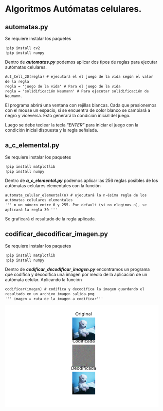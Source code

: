 # Algoritmos Autómatas celulares.

## automatas.py

Se requiere instalar los paquetes

```{python}
!pip install cv2
!pip install numpy
```

Dentro de ***automatas.py*** podemos aplicar dos tipos de reglas para ejecutar autómatas celulares.

```{python}
Aut_Cell_2D(regla) # ejecutará el el juego de la vida según el valor de la regla
regla = 'juego de la vida' # Para el juego de la vida
regla = 'solidificación Neumann' # Para ejecutar solidificación de Neumann.
```

El programa abrirá una ventana con rejillas blancas. Cada que presionemos con el mouse un espacio, si se encuentra de color blanco se cambiará a negro y viceversa. Esto generará la condición inicial del juego.

Luego se debe teclear la tecla *"ENTER"* para iniciar el juego con la condición inicial dispuesta y la regla señalada.

## a_c_elemental.py

Se requiere instalar los paquetes

```{python}
!pip install matplotlib
!pip install numpy
```

Dentro de ***a_c_elemental.py*** podemos aplicar las 256 reglas posibles de los autómatas celulares elementales con la función

```{python}
automata_celular_elemental(n) # ejecutará la n-ésima regla de los autómatas celulares elementales
''' n un número entre 0 y 255. Por default (si no elegimos n), se aplicará la regla 30 '''
```

Se graficará el resultado de la regla aplicada.


## codificar_decodificar_imagen.py

Se requiere instalar los paquetes

```{python}
!pip install matplotlib
!pip install numpy
```

Dentro de ***codificar_decodificar_imagen.py*** encontramos un programa que codifica y decodifica una imagen por medio de la aplicación de un autómata celular. Aplicando la función

```{python}
codificar(imagen) # codifica y decodifica la imagen guardando el resultado en un archivo imagen_salida.png
''' imagen = ruta de la imagen a codificar'''
```
![Ejemplo codificación-decodificación de imagen.](https://github.com/alexshf/Ejercicios-Redes-y-sistemas-complejos/blob/main/automatas/imagen_salida.png)
